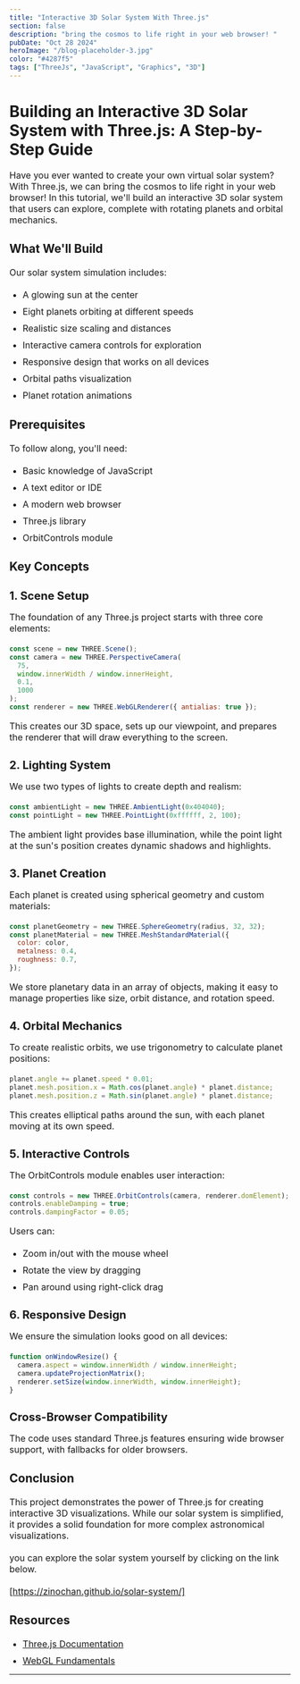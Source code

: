 ```yaml
---
title: "Interactive 3D Solar System With Three.js"
section: false
description: "bring the cosmos to life right in your web browser! "
pubDate: "Oct 28 2024"
heroImage: "/blog-placeholder-3.jpg"
color: "#4287f5"
tags: ["ThreeJs", "JavaScript", "Graphics", "3D"]
---
```


# Building an Interactive 3D Solar System with Three.js: A Step-by-Step Guide

Have you ever wanted to create your own virtual solar system? With Three.js, we can bring the cosmos to life right in your web browser! In this tutorial, we'll build an interactive 3D solar system that users can explore, complete with rotating planets and orbital mechanics.

## What We'll Build

Our solar system simulation includes:

- A glowing sun at the center
- Eight planets orbiting at different speeds
- Realistic size scaling and distances
- Interactive camera controls for exploration
- Responsive design that works on all devices
- Orbital paths visualization
- Planet rotation animations

## Prerequisites

To follow along, you'll need:

- Basic knowledge of JavaScript
- A text editor or IDE
- A modern web browser
- Three.js library
- OrbitControls module

## Key Concepts

### 1. Scene Setup

The foundation of any Three.js project starts with three core elements:

```javascript
const scene = new THREE.Scene();
const camera = new THREE.PerspectiveCamera(
  75,
  window.innerWidth / window.innerHeight,
  0.1,
  1000
);
const renderer = new THREE.WebGLRenderer({ antialias: true });
```

This creates our 3D space, sets up our viewpoint, and prepares the renderer that will draw everything to the screen.

### 2. Lighting System

We use two types of lights to create depth and realism:

```javascript
const ambientLight = new THREE.AmbientLight(0x404040);
const pointLight = new THREE.PointLight(0xffffff, 2, 100);
```

The ambient light provides base illumination, while the point light at the sun's position creates dynamic shadows and highlights.

### 3. Planet Creation

Each planet is created using spherical geometry and custom materials:

```javascript
const planetGeometry = new THREE.SphereGeometry(radius, 32, 32);
const planetMaterial = new THREE.MeshStandardMaterial({
  color: color,
  metalness: 0.4,
  roughness: 0.7,
});
```

We store planetary data in an array of objects, making it easy to manage properties like size, orbit distance, and rotation speed.

### 4. Orbital Mechanics

To create realistic orbits, we use trigonometry to calculate planet positions:

```javascript
planet.angle += planet.speed * 0.01;
planet.mesh.position.x = Math.cos(planet.angle) * planet.distance;
planet.mesh.position.z = Math.sin(planet.angle) * planet.distance;
```

This creates elliptical paths around the sun, with each planet moving at its own speed.

### 5. Interactive Controls

The OrbitControls module enables user interaction:

```javascript
const controls = new THREE.OrbitControls(camera, renderer.domElement);
controls.enableDamping = true;
controls.dampingFactor = 0.05;
```

Users can:

- Zoom in/out with the mouse wheel
- Rotate the view by dragging
- Pan around using right-click drag

### 6. Responsive Design

We ensure the simulation looks good on all devices:

```javascript
function onWindowResize() {
  camera.aspect = window.innerWidth / window.innerHeight;
  camera.updateProjectionMatrix();
  renderer.setSize(window.innerWidth, window.innerHeight);
}
```

### Cross-Browser Compatibility

The code uses standard Three.js features ensuring wide browser support, with fallbacks for older browsers.

## Conclusion

This project demonstrates the power of Three.js for creating interactive 3D visualizations. While our solar system is simplified, it provides a solid foundation for more complex astronomical visualizations.

you can explore the solar system yourself by clicking on the link below.

[https://zinochan.github.io/solar-system/]

## Resources

- [Three.js Documentation](https://threejs.org/docs/)
- [WebGL Fundamentals](https://webglfundamentals.org/)

---

<style>
	p{
		margin-bottom: 20px;
		font-size: 16px;
	}
h2 {
  font-weight: bold;
  margin-bottom: 20px;
  @apply sm:text-2xl text:lg;
}
ul li, ol li {
	margin-bottom: 10px;
	font-size: 16px;
}

em {
	font-weight: 700;
	text-transform: capitalize;
}

ol {
	 list-style-type: lower-alpha;
	 list-style-position: inside;
}

h3 {
	font-size: 20px;
	font-weight: bold;
	margin-bottom: 10px;
}

h4 {
	font-size: 18px;
	font-weight: 600;
	margin-bottom: 10px;
}

img{
	display: inline-block;
	margin-bottom: 40px;
}


</style>
